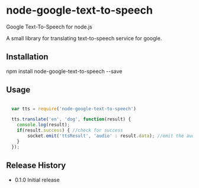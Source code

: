 node-google-text-to-speech
==========================

Google Text-To-Speech for node.js

A small library for translating text-to-speech service for google.

## Installation

  npm install node-google-text-to-speech --save

## Usage

```js

  var tts = require('node-google-text-to-speech')

  tts.translate('en', 'dog', function(result) {
  	console.log(result); 
  	if(result.success) { //check for success
  		socket.emit('ttsResult', 'audio' : result.data); //emit the audio to client
  	}
  });

```

## Release History

* 0.1.0 Initial release